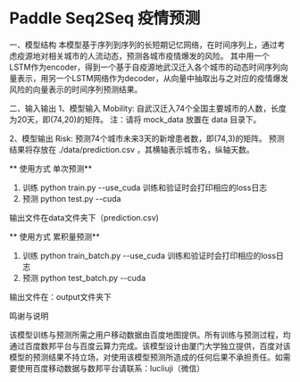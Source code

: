 # Paddle Seq2Seq 疫情预测

一、模型结构
本模型基于序列到序列的长短期记忆网络，在时间序列上，通过考虑疫源地对相关城市的人流动态，预测各城市疫情爆发的风险。
其中用一个LSTM作为encoder，得到一个基于自疫源地武汉迁入各个城市的动态时间序列向量表示，用另一个LSTM网络作为decoder，从向量中抽取出与之对应的疫情爆发风险的向量表示的时间序列预测结果。
 
二、输入输出
1、模型输入
Mobility: 自武汉迁入74个全国主要城市的人数，长度为20天，即(74,20)的矩阵。
注：请将 mock_data 放置在 data 目录下。

2、模型输出
Risk: 预测74个城市未来3天的新增患者数，即(74,3)的矩阵。
预测结果将存放在 ./data/prediction.csv ，其横轴表示城市名，纵轴天数。


** 使用方式 单次预测**
1. 训练
   python train.py --use_cuda 
   训练和验证时会打印相应的loss日志
2. 预测
   python test.py --cuda 

输出文件在data文件夹下（prediction.csv)

** 使用方式 累积量预测**
1. 训练
   python train_batch.py --use_cuda 
   训练和验证时会打印相应的loss日志
2. 预测
   python test_batch.py --cuda 

输出文件在：output文件夹下

鸣谢与说明

该模型训练与预测所需之用户移动数据由百度地图提供。所有训练与预测过程，均通过百度数邦平台与百度云算力完成。该模型设计由厦门大学独立提供，百度对该模型的预测结果不持立场，对使用该模型预测所造成的任何后果不承担责任。如需要使用百度移动数据与数邦平台请联系：lucliuji（微信）